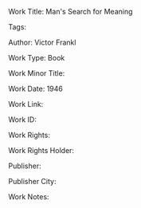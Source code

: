 Work Title: Man's Search for Meaning 

Tags: 

Author: Victor Frankl

Work Type: Book 

Work Minor Title:  

Work Date: 1946

Work Link:  

Work ID:  

Work Rights:  

Work Rights Holder:  

Publisher:  

Publisher City:  

Work Notes: 


